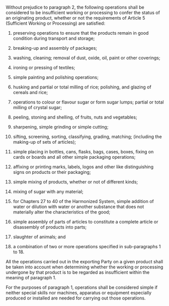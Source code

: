 Without prejudice to paragraph 2, the following operations shall be considered to be insufficient working or processing to confer the status of an originating product, whether or not the requirements of Article 5 (Sufficient Working or Processing) are satisfied:

1. preserving operations to ensure that the products remain in good condition during transport and storage;

2. breaking-up and assembly of packages;

3. washing, cleaning; removal of dust, oxide, oil, paint or other coverings;

4. ironing or pressing of textiles;

5. simple painting and polishing operations;

6. husking and partial or total milling of rice; polishing, and glazing of cereals and rice;

7. operations to colour or flavour sugar or form sugar lumps; partial or total milling of crystal sugar;

8. peeling, stoning and shelling, of fruits, nuts and vegetables;

9. sharpening, simple grinding or simple cutting;

10. sifting, screening, sorting, classifying, grading, matching; (including the making-up of sets of articles);

11. simple placing in bottles, cans, flasks, bags, cases, boxes, fixing on cards or boards and all other simple packaging operations;

12. affixing or printing marks, labels, logos and other like distinguishing signs on products or their packaging;

13. simple mixing of products, whether or not of different kinds;

14. mixing of sugar with any material;

15. for Chapters 27 to 40 of the Harmonized System, simple addition of water or dilution with water or another substance that does not materially alter the characteristics of the good;

16. simple assembly of parts of articles to constitute a complete article or disassembly of products into parts;

17. slaughter of animals; and

18. a combination of two or more operations specified in sub-paragraphs 1 to 18.

All the operations carried out in the exporting Party on a given product shall be taken into account when determining whether the working or processing undergone by that product is to be regarded as insufficient within the meaning of paragraph 1.

For the purposes of paragraph 1, operations shall be considered simple if neither special skills nor machines, apparatus or equipment especially produced or installed are needed for carrying out those operations.
